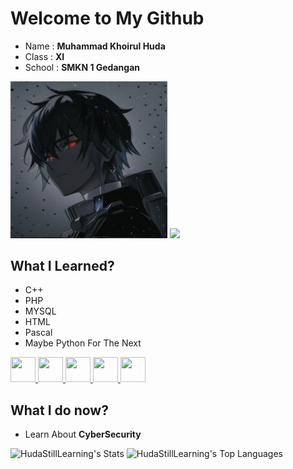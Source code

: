 # Welcome to My Github
- Name : **Muhammad Khoirul Huda**
- Class : **XI**
- School : **SMKN 1 Gedangan**

<img src="./Anime.jpeg" width=49.75%> <img src="./Anime1.jpeg" width=49.75%>

## What I Learned?
- C++
- PHP
- MYSQL
- HTML
- Pascal
- Maybe Python For The Next

<a href="https://cplusplus.com/"> <img src="https://upload.wikimedia.org/wikipedia/commons/1/18/ISO_C%2B%2B_Logo.svg" width=40 height=40> </a>
<a href="https://www.php.net/"> <img src="https://www.php.net/images/logos/new-php-logo.svg" width=40 height=40> </a>
<a href="https://www.mysql.com/"> <img src="https://upload.wikimedia.org/wikipedia/de/d/dd/MySQL_logo.svg" width=40 height=40> </a>
<a href="https://html.com/"><img src="https://upload.wikimedia.org/wikipedia/commons/6/61/HTML5_logo_and_wordmark.svg" width=40 height=40> </a>
<a href="https://www.python.org/"><img src="https://upload.wikimedia.org/wikipedia/commons/c/c3/Python-logo-notext.svg" width=40 height=40> </a>


## What I do now?
- Learn About **CyberSecurity**

![HudaStillLearning's Stats](https://github-readme-stats.vercel.app/api?username=HudaStillLearning&theme=vue-dark&show_icons=true&hide_border=false&count_private=false)
![HudaStillLearning's Top Languages](https://github-readme-stats.vercel.app/api/top-langs/?username=HudaStillLearning&theme=vue-dark&show_icons=true&hide_border=false&layout=compact)
